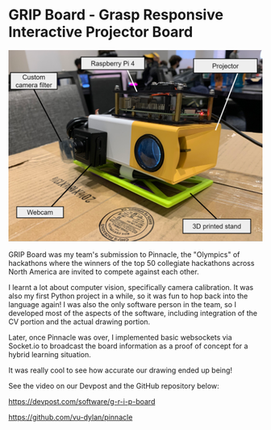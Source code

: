 # GRIP Board - Grasp Responsive Interactive Projector Board

![Picture of GRIP Board](/projects/embedded/grip-board/grip-board.png)

GRIP Board was my team's submission to Pinnacle, the "Olympics" of hackathons where the winners of the top 50 collegiate hackathons across North America are invited to compete against each other.

I learnt a lot about computer vision, specifically camera calibration. It was also my first Python project in a while, so it was fun to hop back into the language again! I was also the only software person in the team, so I developed most of the aspects of the software, including integration of the CV portion and the actual drawing portion.

Later, once Pinnacle was over, I implemented basic websockets via Socket.io to broadcast the board information as a proof of concept for a hybrid learning situation.

It was really cool to see how accurate our drawing ended up being!

See the video on our Devpost and the GitHub repository below:

https://devpost.com/software/g-r-i-p-board

https://github.com/vu-dylan/pinnacle
